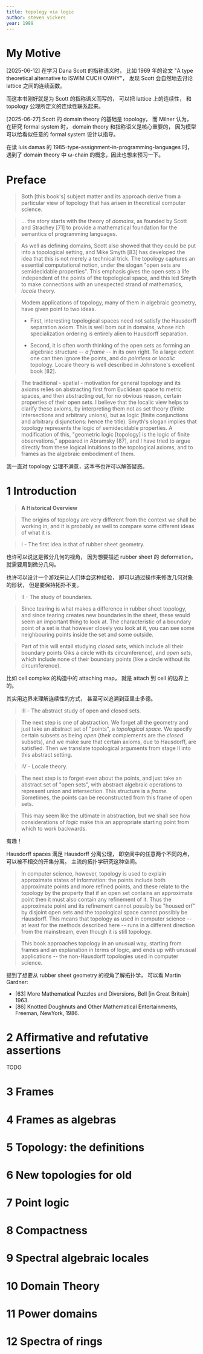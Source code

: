 ```yaml
---
title: topology via logic
author: steven vickers
year: 1989
---
```


# My Motive

[2025-06-12] 在学习 Dana Scott 的指称语义时，
比如 1969 年的论文 "A type theoretical alternative to ISWIM CUCH OWHY"，
发现 Scott 会自然地去讨论 lattice 之间的连续函数。

而这本书刚好就是为 Scott 的指称语义而写的，
可以把 lattice 上的连续性，
和 topology 公理所定义的连续性联系起来。

[2025-06-27] Scott 的 domain theory 的基础是 topology，
而 Milner 认为，在研究 formal system 时，
domain theory 和指称语义是核心重要的，
因为模型可以给看似任意的 formal system 设计以指导。

在读 luis damas 的 1985-type-assignment-in-programming-languages 时，
遇到了 domain theory 中 ω-chain 的概念，因此也想来预习一下。

# Preface

> Both [this book's] subject matter and its approach derive from a
> particular view of topology that has arisen in theoretical computer
> science.

> ... the story starts with the theory of _domains_, as founded by
> Scott and Strachey [71] to provide a mathematical foundation for
> the semantics of programming languages.

> As well as defining domains, Scott also showed that they could be
> put into a topological setting, and Mike Smyth [83] has developed
> the idea that this is not merely a technical trick. The topology
> captures an essential computational notion, under the slogan "open
> sets are semidecidable properties". This emphasis gives the open
> sets a life independent of the points of the topological space, and
> this led Smyth to make connections with an unexpected strand of
> mathematics, _locale_ theory.

> Modem applications of topology, many of them in algebraic geometry,
> have given point to two ideas.
>
> - First, interesting topological spaces need not satisfy the
>   Hausdorff separation axiom. This is well bom out in domains, whose
>   rich specialization ordering is entirely alien to Hausdorff
>   separation.
>
> - Second, it is often worth thinking of the open sets as forming an
>   algebraic structure -- _a frame_ -- in its own right. To a large
>   extent one can then ignore the points, and do _pointless_ or
>   _localic_ topology. Locale theory is well described in Johnstone's
>   excellent book [82].

> The traditional - spatial - motivation for general topology and its
> axioms relies on abstracting first from Euclidean space to metric
> spaces, and then abstracting out, for no obvious reason, certain
> properties of their open sets. I believe that the localic view helps
> to clarify these axioms, by interpreting them not as set theory
> (finite intersections and arbitrary unions), but as logic (finite
> conjunctions and arbitrary disjunctions: hence the title). Smyth's
> slogan implies that topology represents the logic of semidecidable
> properties. A modification of this, "geometric logic [topology] is
> the logic of finite observations," appeared in Abramsky [87], and I
> have tried to argue directly from these logical intuitions to the
> topological axioms, and to frames as the algebraic embodiment of
> them.

我一直对 topology 公理不满意，这本书也许可以解答疑惑。

# 1 Introduction

> **A Historical Overview**

> The origins of topology are very different from the context we shall
> be working in, and it is probably as well to compare some different
> ideas of what it is.

> I - The first idea is that of rubber sheet geometry.

也许可以说这是微分几何的视角，
因为想要描述 rubber sheet 的 deformation，
就需要用到微分几何。

也许可以设计一个游戏来让人们体会这种经验，
即可以通过操作来修改几何对象的形状，
但是要保持拓扑不变。

> II - The study of boundaries.

> Since tearing is what makes a difference in rubber sheet topology,
> and since tearing creates new boundaries in the sheet, these would
> seem an important thing to look at. The characteristic of a boundary
> point of a set is that however closely you look at it, you can see
> some neighbouring points inside the set and some outside.

> Part of this will entail studying _closed sets_, which include all
> their boundary points Oiks a circle with its circumference), and
> _open sets_, which include none of their boundary points (like a
> circle without its circumference).

比如 cell complex 的构造中的 attaching map，
就是 attach 到 cell 的边界上的。

其实用边界来理解连续性的方式，
甚至可以追溯到亚里士多德。

> IIΙ - The abstract study of open and closed sets.

> The next step is one of abstraction.  We forget all the geometry and
> just take an abstract set of "points", a _topological space_. We
> specify certain subsets as being _open_ (their complements are the
> _closed_ subsets), and we make sure that certain axioms, due to
> Hausdorff, are satisfied.  Then we translate topological arguments
> from stage II into this abstract setting.

> IV - Locale theory.

> The next step is to forget even about the points, and just take an
> abstract set of "open sets", with abstract algebraic operations to
> represent union and intersection.  This structure is a _frame_.
> Sometimes, the points can be reconstructed from this frame of open
> sets.

> This may seem like the ultimate in abstraction, but we shall see how
> considerations of _logic_ make this an appropriate starting point
> from which to work backwards.

有趣！

Hausdorff spaces 满足 Hausdorff 分离公理，
即空间中的任意两个不同的点，可以被不相交的开集分离。
主流的拓扑学研究这种空间。

> In computer science, however, topology is used to explain
> approximate states of information: the points include both
> approximate points and more refined points, and these relate to the
> topology by the property that if an open set contains an approximate
> point then it must also contain any refinement of it. Thus the
> approximate point and its refinement cannot possibly be "housed orf"
> by disjoint open sets and the topological space cannot possibly be
> Hausdorff. This means that topology as used in computer science --
> at least for the methods described here -- runs in a different
> direction from the mainstream, even though it is still topology.

> This book approaches topology in an unusual way, starting from
> frames and an explanation in terms of logic, and ends up with
> unusual applications -- the non-Hausdorff topologies used in
> computer science.

提到了想要从 rubber sheet geometry 的视角了解拓扑学，
可以看 Martin Gardner:

- [63] More Mathematical Puzzles and Diversions, Bell [in Great Britain] 1963.
- [86] Knotted Doughnuts and Other Mathematical Entertainments, Freeman, NewYork, 1986.

# 2 Affirmative and refutative assertions

TODO

# 3 Frames
# 4 Frames as algebras
# 5 Topology: the definitions
# 6 New topologies for old
# 7 Point logic
# 8 Compactness
# 9 Spectral algebraic locales
# 10 Domain Theory
# 11 Power domains
# 12 Spectra of rings
